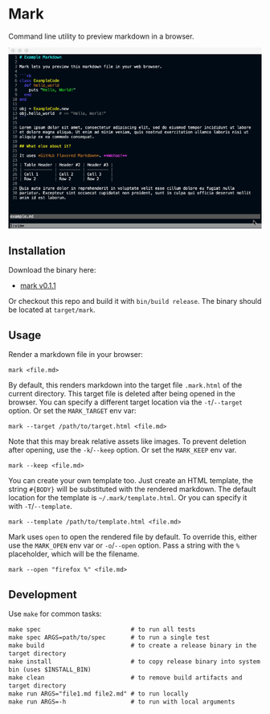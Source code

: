 # Mark

Command line utility to preview markdown in a browser.

![Mark Example](asset/mark.gif)

## Installation

Download the binary here:

* [mark v0.1.1](https://github.com/hughbien/mark/releases/download/v0.1.1/mark)

Or checkout this repo and build it with `bin/build release`. The binary should be located at
`target/mark`.

## Usage

Render a markdown file in your browser:

```
mark <file.md>
```

By default, this renders markdown into the target file `.mark.html` of the current directory.  This
target file is deleted after being opened in the browser. You can specify a different target
location via the `-t`/`--target` option. Or set the `MARK_TARGET` env var:

```
mark --target /path/to/target.html <file.md>
```

Note that this may break relative assets like images. To prevent deletion after opening, use the
`-k`/`--keep` option. Or set the `MARK_KEEP` env var.

```
mark --keep <file.md>
```

You can create your own template too. Just create an HTML template, the string `#{BODY}` will be
substituted with the rendered markdown. The default location for the template is
`~/.mark/template.html`. Or you can specify it with `-T`/`--template`.

```
mark --template /path/to/template.html <file.md>
```

Mark uses `open` to open the rendered file by default. To override this, either use the `MARK_OPEN`
env var or `-o`/`--open` option. Pass a string with the `%` placeholder, which will be the filename.

```
mark --open "firefox %" <file.md>
```

## Development

Use `make` for common tasks:

```
make spec                         # to run all tests
make spec ARGS=path/to/spec       # to run a single test
make build                        # to create a release binary in the target directory
make install                      # to copy release binary into system bin (uses $INSTALL_BIN)
make clean                        # to remove build artifacts and target directory
make run ARGS="file1.md file2.md" # to run locally
make run ARGS=-h                  # to run with local arguments
```
